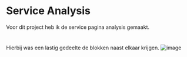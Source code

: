 # Service Analysis

Voor dit project heb ik de service pagina analysis gemaakt.
#
Hierbij was een lastig gedeelte de blokken naast elkaar krijgen.
![image](https://github.com/user-attachments/assets/d01cd271-be30-4aa2-aea8-6a21d64ea206)
